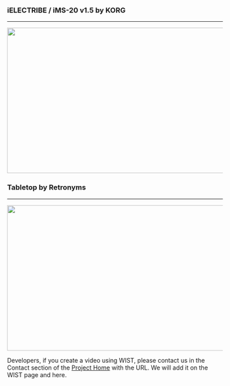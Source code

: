 ### iELECTRIBE / iMS-20 v1.5 by KORG ###

---

<a href='http://www.youtube.com/watch?feature=player_embedded&v=WdJer_6MgYI' target='_blank'><img src='http://img.youtube.com/vi/WdJer_6MgYI/0.jpg' width='560' height=340 /></a>

### Tabletop by Retronyms ###

---

<a href='http://www.youtube.com/watch?feature=player_embedded&v=KPhWGS6o6ek' target='_blank'><img src='http://img.youtube.com/vi/KPhWGS6o6ek/0.jpg' width='560' height=340 /></a>

Developers, if you create a video using WIST, please contact us in the Contact section of the [Project Home](http://code.google.com/p/korg-wist-sdk/) with the URL. We will add it on the WIST page and here.